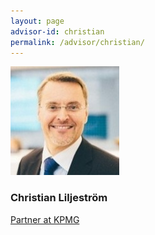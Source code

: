 ```yaml
---
layout: page
advisor-id: christian
permalink: /advisor/christian/
---
```


![Christian Liljeström](/images/team/christian.jpg)

### Christian Liljeström

<a href="https://www.linkedin.com/in/christian-liljestr%C3%B6m-7735745/">Partner at KPMG</a>
